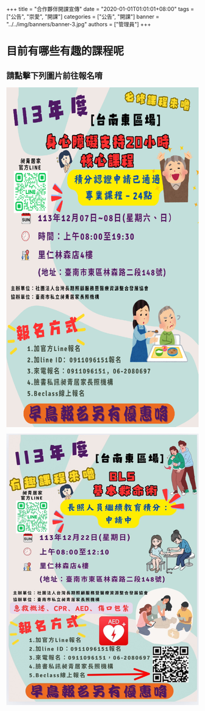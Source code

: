 +++
title = "合作夥伴開課宣傳"
date = "2020-01-01T01:01:01+08:00"
tags = ["公告", "崇愛", "開課"]
categories = ["公告", "開課"]
banner = "../../img/banners/banner-3.jpg"
authors = ["管理員"]
+++
# 目前有哪些有趣的課程呢
## 請點擊下列圖片前往報名唷

[![1207身心必修20小時](../../img/courseannounce/course_1207.png "1207身心必修20小時")](https://www.beclass.com/rid=294da1266e4ad6ac067c)

[![ 1222 BLS急救術]( ../../img/courseannounce/course_1222.jpg "1222 BLS急救術")](https://www.beclass.com/rid=294dadb67370c0100d03)

